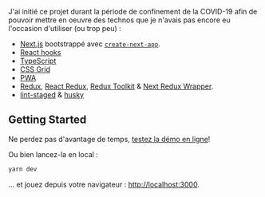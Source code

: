 J'ai initié ce projet durant la période de confinement de la COVID-19 afin de pouvoir mettre en oeuvre des technos que je
n'avais pas encore eu l'occasion d'utiliser (ou trop peu) :

- [Next.js](https://nextjs.org/) bootstrappé avec [`create-next-app`](https://github.com/zeit/next.js/tree/canary/packages/create-next-app).
- [React hooks](https://fr.reactjs.org/docs/hooks-intro.html)
- [TypeScript](https://www.typescriptlang.org/docs/home.html)
- [CSS Grid](https://developer.mozilla.org/fr/docs/Web/CSS/CSS_Grid_Layout)
- [PWA](https://developer.mozilla.org/fr/docs/Web/Progressive_web_apps)
- [Redux](https://redux.js.org/), [React Redux](https://react-redux.js.org/), [Redux Toolkit](https://redux-toolkit.js.org/) & [Next Redux Wrapper](https://github.com/kirill-konshin/next-redux-wrapper).
- [lint-staged](https://github.com/okonet/lint-staged#readme) & [husky](https://github.com/typicode/husky)

## Getting Started

Ne perdez pas d'avantage de temps, [testez la démo en ligne](https://next-sudoku.now.sh)!

Ou bien lancez-la en local :

```bash
yarn dev
```

... et jouez depuis votre navigateur : [http://localhost:3000](http://localhost:3000).
